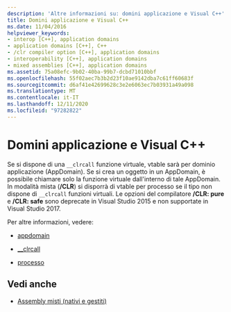 ```yaml
---
description: 'Altre informazioni su: domini applicazione e Visual C++'
title: Domini applicazione e Visual C++
ms.date: 11/04/2016
helpviewer_keywords:
- interop [C++], application domains
- application domains [C++], C++
- /clr compiler option [C++], application domains
- interoperability [C++], application domains
- mixed assemblies [C++], application domains
ms.assetid: 75a08efc-9b02-40ba-99b7-dcbd71010bbf
ms.openlocfilehash: 55f02aec7b3b2d23f10ae9142dba7c61ff60683f
ms.sourcegitcommit: d6af41e42699628c3e2e6063ec7b03931a49a098
ms.translationtype: MT
ms.contentlocale: it-IT
ms.lasthandoff: 12/11/2020
ms.locfileid: "97282822"
---
```

# <a name="application-domains-and-visual-c"></a>Domini applicazione e Visual C++

Se si dispone di una `__clrcall` funzione virtuale, vtable sarà per dominio applicazione (AppDomain). Se si crea un oggetto in un AppDomain, è possibile chiamare solo la funzione virtuale dall'interno di tale AppDomain. In modalità mista (**/CLR**) si disporrà di vtable per processo se il tipo non dispone di `__clrcall` funzioni virtuali. Le opzioni del compilatore **/CLR: pure** e **/CLR: safe** sono deprecate in Visual Studio 2015 e non supportate in Visual Studio 2017.

Per altre informazioni, vedere:

- [appdomain](../cpp/appdomain.md)

- [__clrcall](../cpp/clrcall.md)

- [processo](../cpp/process.md)

## <a name="see-also"></a>Vedi anche

- [Assembly misti (nativi e gestiti)](../dotnet/mixed-native-and-managed-assemblies.md)
